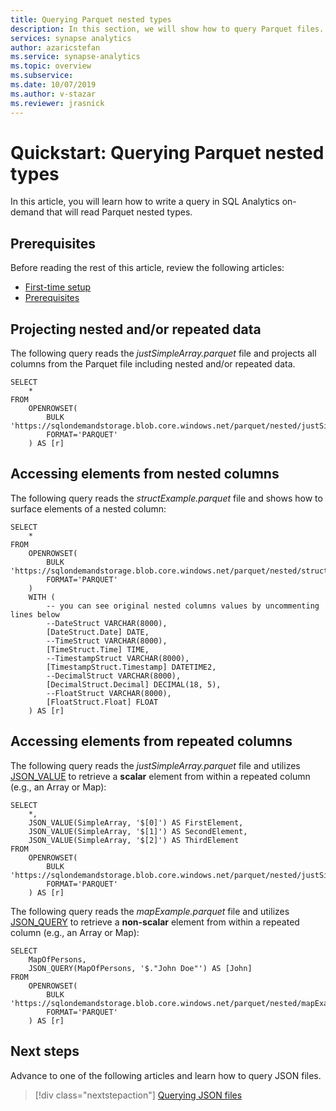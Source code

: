 ```yaml
---
title: Querying Parquet nested types 
description: In this section, we will show how to query Parquet files.
services: synapse analytics
author: azaricstefan 
ms.service: synapse-analytics
ms.topic: overview
ms.subservice:
ms.date: 10/07/2019
ms.author: v-stazar
ms.reviewer: jrasnick
---
```


# Quickstart: Querying Parquet nested types 

In this article, you will learn how to write a query in SQL Analytics on-demand that will read Parquet nested types.

## Prerequisites

Before reading the rest of this article, review the following articles:
- [First-time setup](query-data-storage.md#first-time-setup)
- [Prerequisites](query-data-storage.md#prerequisites)


## Projecting nested and/or repeated data

The following query reads the *justSimpleArray.parquet* file and projects all columns from the Parquet file including nested and/or repeated data.

```mssql
SELECT 
	*
FROM  
	OPENROWSET(
		BULK 'https://sqlondemandstorage.blob.core.windows.net/parquet/nested/justSimpleArray.parquet', 
		FORMAT='PARQUET'
	) AS [r]
```



## Accessing elements from nested columns

The following query reads the *structExample.parquet* file and shows how to surface elements of a nested column:

```mssql
SELECT 
	*
FROM  
	OPENROWSET(
		BULK 'https://sqlondemandstorage.blob.core.windows.net/parquet/nested/structExample.parquet', 
		FORMAT='PARQUET'
	) 
	WITH (
		-- you can see original nested columns values by uncommenting lines below
		--DateStruct VARCHAR(8000),
		[DateStruct.Date] DATE,
		--TimeStruct VARCHAR(8000),
		[TimeStruct.Time] TIME,
		--TimestampStruct VARCHAR(8000),
		[TimestampStruct.Timestamp] DATETIME2,
		--DecimalStruct VARCHAR(8000),
		[DecimalStruct.Decimal] DECIMAL(18, 5),
		--FloatStruct VARCHAR(8000),
		[FloatStruct.Float] FLOAT
	) AS [r]
```



## Accessing elements from repeated columns

The following query reads the *justSimpleArray.parquet* file and utilizes [JSON_VALUE](https://docs.microsoft.com/sql/t-sql/functions/json-value-transact-sql?view=sql-server-2017) to retrieve a **scalar** element from within a repeated column (e.g., an Array or Map):

```mssql
SELECT 
	*, 
	JSON_VALUE(SimpleArray, '$[0]') AS FirstElement,
	JSON_VALUE(SimpleArray, '$[1]') AS SecondElement,
	JSON_VALUE(SimpleArray, '$[2]') AS ThirdElement
FROM  
	OPENROWSET(
		BULK 'https://sqlondemandstorage.blob.core.windows.net/parquet/nested/justSimpleArray.parquet', 
		FORMAT='PARQUET'
	) AS [r]
```



The following query reads the *mapExample.parquet* file and utilizes [JSON_QUERY](https://docs.microsoft.com/sql/t-sql/functions/json-query-transact-sql?view=sql-server-2017) to retrieve a **non-scalar** element from within a repeated column (e.g., an Array or Map):

```mssql
SELECT 
	MapOfPersons, 
	JSON_QUERY(MapOfPersons, '$."John Doe"') AS [John]
FROM  
	OPENROWSET(
		BULK 'https://sqlondemandstorage.blob.core.windows.net/parquet/nested/mapExample.parquet', 
		FORMAT='PARQUET'
	) AS [r]
```

## Next steps

Advance to one of the following articles and learn how to query JSON files.
> [!div class="nextstepaction"]
> [Querying JSON files](query-json-files.md)
